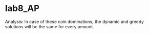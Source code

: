 # lab8_AP
Analysis:
In case of these coin dominations, the dynamic and greedy solutions will be the same for every amount.
